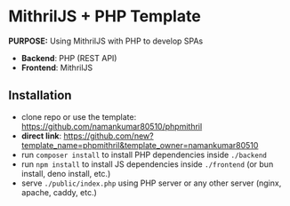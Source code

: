# MithrilJS + PHP Template

**PURPOSE:** Using MithrilJS with PHP to develop SPAs

- **Backend**: PHP (REST API)
- **Frontend**: MithrilJS

## Installation

- clone repo or use the template: <https://github.com/namankumar80510/phpmithril>
- **direct link**: <https://github.com/new?template_name=phpmithril&template_owner=namankumar80510>
- run `composer install` to install PHP dependencies inside `./backend`
- run `npm install` to install JS dependencies inside `./frontend` (or bun install, deno install, etc.)
- serve `./public/index.php` using PHP server or any other server (nginx, apache, caddy, etc.)
